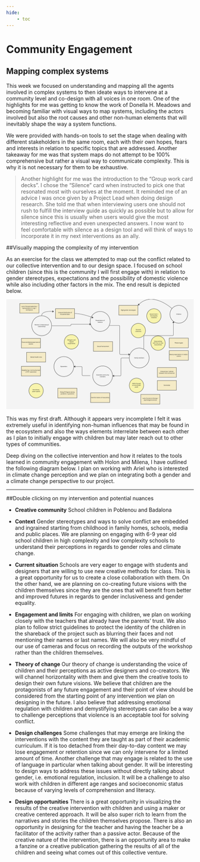 ```yaml
---
hide:
    - toc
---
```


# Community Engagement

## Mapping complex systems

This week we focused on understanding and mapping all the agents involved in complex systems to then ideate ways to intervene at a community level and co-design with all voices in one room. One of the highlights for me was getting to know the work of Donella H. Meadows and becoming familiar with visual ways to map systems, including the actors involved but also the root causes and other non-human elements that will inevitably shape the way a system functions.

We were provided with hands-on tools to set the stage when dealing with different stakeholders in the same room, each with their own hopes, fears and interests in relation to specific topics that are addressed. Another takeaway for me was that system maps do not attempt to be 100% comprehensive but rather a visual way to communicate complexity. This is why it is not necessary for them to be exhaustive.

> Another highlight for me was the introduction to the “Group work card decks”. I chose the “Silence” card when instructed to pick one that resonated most with ourselves at the moment. It reminded me of an advice I was once given by a Project Lead when doing design research. She told me that when interviewing users one should not rush to fulfill the interview guide as quickly as possible but to allow for silence since this is usually when users would give the most interesting reflective and even unexpected answers. I now want to feel comfortable with silence as a design tool and will think of ways to incorporate it in my next interventions as an ally.

##Visually mapping the complexity of my intervention

As an exercise for the class we attempted to map out the conflict related to our collective intervention and to our design space. I focused on school children (since this is the community I will first engage with) in relation to gender stereotypes, expectations and the possibility of domestic violence while also including other factors in the mix. The end result is depicted below.

![](../images/MT01/ce.jpg)

This was my first draft. Although it appears very incomplete I felt it was extremely useful in identifying non-human influences that may be found in the ecosystem and also the ways elements interrelate between each other as I plan to initially engage with children but may later reach out to other types of communities.

Deep diving on the collective intervention and how it relates to the tools learned in community engagement with Holon and Milena, I have outlined the following diagram below. I plan on working with Ariel who is interested in climate change perception and we plan on integrating both a gender and a climate change perspective to our project.

---

##Double clicking on my intervention and potential nuances

- **Creative community**
School children in Poblenou and Badalona

- **Context**
Gender stereotypes and ways to solve conflict are embedded and ingrained starting from childhood in family homes, schools, media and public places. We are planning on engaging with 6-9 year old school children in high complexity and low complexity schools to understand their perceptions in regards to gender roles and climate change.

- **Current situation**
Schools are very eager to engage with students and designers that are willing to use new creative methods for class. This is a great opportunity for us to create a close collaboration with them. On the other hand, we are planning on co-creating future visions with the children themselves since they are the ones that will benefit from better and improved futures in regards to gender inclusiveness and gender equality.

- **Engagement and limits**
For engaging with children, we plan on working closely with the teachers that already have the parents’ trust. We also plan to follow strict guidelines to protect the identity of the children in the shareback of the project such as blurring their faces and not mentioning their names or last names. We will also be very mindful of our use of cameras and focus on recording the outputs of the workshop rather than the children themselves.

- **Theory of change**
Our theory of change is understanding the voice of children and their perceptions as active designers and co-creators. We will channel horizontality with them and give them the creative tools to design their own future visions. We believe that children are the protagonists of any future engagement and their point of view should be considered from the starting point of any intervention we plan on designing in the future. I also believe that addressing emotional regulation with children and demystifying stereotypes can also be a way to challenge perceptions that violence is an acceptable tool for solving conflict.

- **Design challenges**
Some challenges that may emerge are linking the interventions with the content they are taught as part of their academic curriculum. If it is too detached from their day-to-day content we may lose engagement or retention since we can only intervene for a limited amount of time. Another challenge that may engage is related to the use of language in particular when talking about gender. It will be interesting to design ways to address these issues without directly talking about gender, i.e. emotional regulation, inclusion. It will be a challenge to also work with children in different age ranges and socioeconomic status because of varying levels of comprehension and literacy.

- **Design opportunities**
There is a great opportunity in visualizing the results of the creative intervention with children and using a maker or creative centered approach. It will be also super rich to learn from the narratives and stories the children themselves propose. There is also an opportunity in designing for the teacher and having the teacher be a facilitator of the activity rather than a passive actor. Because of the creative nature of the intervention, there is an opportunity area to make a fanzine or a creative publication gathering the results of all of the children and seeing what comes out of this collective venture.
